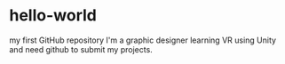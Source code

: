 # hello-world
my first GitHub repository
I'm a graphic designer learning VR using Unity and need github to submit my projects. 
